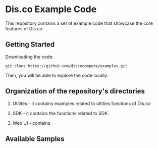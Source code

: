 # Dis.co Example Code

This repository contains a set of example code that showcase the core features of Dis.co. 

## Getting Started

Downloading the code: 

```
git clone https://github.com/discocompute/examples.git
```
Then, you will be able to explore the code locally. 


## Organization of the repository's directories


1. Utilites - it contains examples related to ultities functions of Dis.co

2. SDK - it contains the functions related to SDK.

3. Web UI - contains 


## Available Samples


